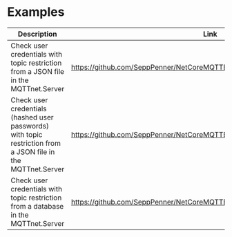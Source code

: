 # Examples

|Description|Link|
|-|-|
|Check user credentials with topic restriction from a JSON file in the MQTTnet.Server|https://github.com/SeppPenner/NetCoreMQTTExampleJsonConfig|
|Check user credentials (hashed user passwords) with topic restriction from a JSON file in the MQTTnet.Server|https://github.com/SeppPenner/NetCoreMQTTExampleJsonConfigHashedPasswords|
|Check user credentials with topic restriction from a database in the MQTTnet.Server|https://github.com/SeppPenner/NetCoreMQTTExampleIdentityConfig|

